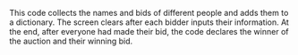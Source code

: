 This code collects the names and bids of different people and adds them to a dictionary. The screen clears after each bidder inputs their information. At the end, after everyone had made their bid, the code declares the winner of the auction and their winning bid.
